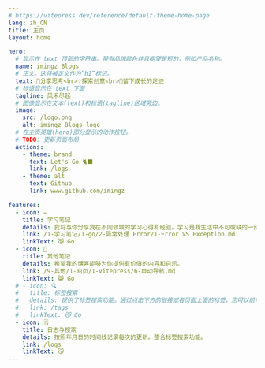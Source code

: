 ```yaml
---
# https://vitepress.dev/reference/default-theme-home-page
lang: zh_CN
title: 主页
layout: home

hero:
  # 显示在 text 顶部的字符串。带有品牌颜色并且期望是短的，例如产品名称。
  name: imingz Blogs
  # 正文。这将被定义作为“h1”标记。
  text: 🤔分享思考<br>💡探索创意<br>🐾留下成长的足迹
  # 标语显示在 text 下面
  tagline: 风禾尽起
  # 图像显示在文本(text)和标语(tagline)区域旁边。
  image:
    src: /logo.png
    alt: imingz Blogs logo
  # 在主页英雄(hero)部分显示的动作按钮。
  # TODO: 更新页面布局
  actions:
    - theme: brand
      text: Let's Go 🐈‍⬛
      link: /logs
    - theme: alt
      text: Github
      link: www.github.com/imingz

features:
  - icon: ✏️
    title: 学习笔记
    details: 我将与你分享我在不同领域的学习心得和经验。学习是我生活中不可或缺的一部分。
    link: /1-学习笔记/1-go/2-异常处理 Error/1-Error VS Exception.md
    linkText: 😻 Go
  - icon: 📖
    title: 其他笔记
    details: 希望我的博客能够为你提供有价值的内容和启示。
    link: /9-其他/1-网页/1-vitepress/6-自动导航.md
    linkText: 😸 Go
  # - icon: 🔍
  #   title: 标签搜索
  #   details: 提供了标签搜索功能。通过点击下方的链接或者页面上面的标签，您可以前往标签搜索页面。
  #   link: /tags
  #   linkText: 😼 Go
  - icon: 🗒️
    title: 日志与搜索
    details: 按照年月日的时间线记录每次的更新。整合标签搜索功能。
    link: /logs
    linkText: 😽
---
```

